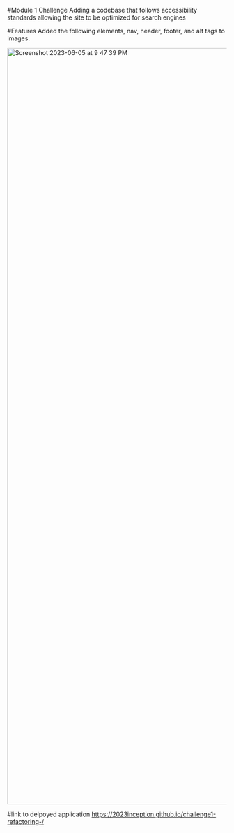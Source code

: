 #Module 1 Challenge 
Adding a codebase that follows accessibility standards allowing the site to be optimized for search engines 

#Features 
Added the following elements, nav, header, footer, and alt tags to images. 


<img width="1736" alt="Screenshot 2023-06-05 at 9 47 39 PM" src="https://github.com/2023inception/challenge1-refactoring-/assets/133824998/c5b379e1-a094-4542-8d19-cf1634a1ee57">

#link to delpoyed application
https://2023inception.github.io/challenge1-refactoring-/
